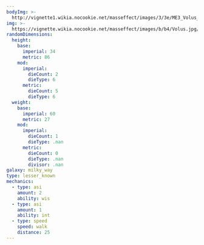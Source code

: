 ```yaml
---
bodyImg: >-
  http://vignette1.wikia.nocookie.net/masseffect/images/3/3e/ME3_Volus_Adept.png/revision/latest/scale-to-width-down/500
img: >-
  https://vignette.wikia.nocookie.net/masseffect/images/b/b4/Volus.jpg/revision/latest/scale-to-width-down/640?cb=20121009195731
randomDimensions:
  height:
    base:
      imperial: 34
      metric: 86
    mod:
      imperial:
        dieCount: 2
        dieType: 6
      metric:
        dieCount: 5
        dieType: 6
  weight:
    base:
      imperial: 60
      metric: 27
    mod:
      imperial:
        dieCount: 1
        dieType: .nan
      metric:
        dieCount: 0
        dieType: .nan
        divisor: .nan
galaxy: milky_way
type: lesser_known
mechanics:
  - type: asi
    amount: 2
    ability: wis
  - type: asi
    amount: 1
    ability: int
  - type: speed
    speed: walk
    distance: 25
---
```

